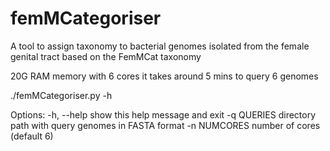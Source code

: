 # femMCategoriser
A tool to assign taxonomy to bacterial genomes isolated from the female genital tract based on the FemMCat taxonomy

20G RAM memory with 6 cores it takes around 5 mins to query 6 genomes

./femMCategoriser.py -h

Options:
  -h, --help   show this help message and exit
  -q QUERIES   directory path with query genomes in FASTA format
  -n NUMCORES  number of cores (default 6)
